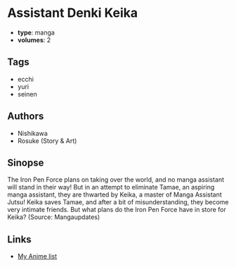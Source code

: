 # Assistant Denki Keika

-   **type**: manga
-   **volumes**: 2

## Tags

-   ecchi
-   yuri
-   seinen

## Authors

-   Nishikawa
-   Rosuke (Story & Art)

## Sinopse

The Iron Pen Force plans on taking over the world, and no manga assistant will stand in their way! But in an attempt to eliminate Tamae, an aspiring manga assistant, they are thwarted by Keika, a master of Manga Assistant Jutsu! Keika saves Tamae, and after a bit of misunderstanding, they become very intimate friends. But what plans do the Iron Pen Force have in store for Keika? (Source: Mangaupdates)

## Links

-   [My Anime list](https://myanimelist.net/manga/17165/Assistant_Denki_Keika)
